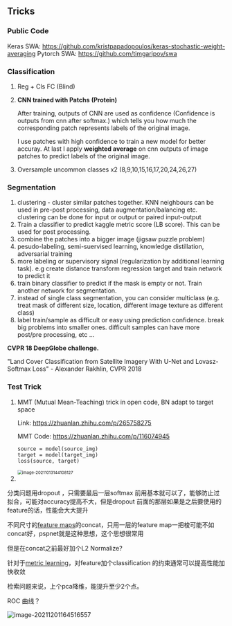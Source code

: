## Tricks

### Public Code

Keras SWA: https://github.com/kristpapadopoulos/keras-stochastic-weight-averaging
Pytorch SWA: https://github.com/timgaripov/swa

### Classification

1. Reg + Cls FC (Blind)

2. **CNN trained with Patchs** **(Protein)**

   After training, outputs of CNN are used as confidence (Confidence is outputs from cnn after softmax.) which tells you  how much the corresponding patch represents labels of the original  image.

   I use patches with high confidence to train a new model for better accuray. At last I apply **weighted average** on cnn outputs of image patches to predict labels of the original image.

3. Oversample uncommon classes x2 (8,9,10,15,16,17,20,24,26,27)


### Segmentation

1. clustering - cluster similar patches together. KNN neighbours can be used in pre-post processing, data augmentation/balancing etc.  clustering can be done for input or output or paired input-output
2. Train a classifier to predict kaggle metric score (LB score). This can be used for post processing.
3. combine the patches into a bigger image (jigsaw puzzle problem)
4. pesudo-labeling, semi-suervised learning, knowledge distillation, adversarial training
5. more labeling or supervisory signal (regularization by additional learning  task). e.g create distance transform regression target and train network to predict it
6. train binary classifier to predict if the mask is empty or not. Train another network for segmentation.
7. instead of single class segmentation, you can consider multiclass (e.g. treat  mask of different size, location, different image texture as different  class)
8. label train/sample as difficult or easy using  prediction confidence. break big problems into smaller ones. difficult  samples can have more post/pre processing, etc …

**CVPR 18 DeepGlobe challenge.**

"Land Cover Classification from Satellite Imagery With U-Net and Lovasz-Softmax Loss" - Alexander Rakhlin, CVPR 2018

### Test Trick

1. MMT (Mutual Mean-Teaching) trick in open code, BN adapt to target space

   Link: https://zhuanlan.zhihu.com/p/265758275

   MMT Code:  https://zhuanlan.zhihu.com/p/116074945

   ```
   source = model(source_img)
   target = model(target_img)
   loss(source, target)
   ```

   <img src="https://chqwer2.github.io/img/Typora/image-20211013144108127.png" alt="image-20211013144108127" style="zoom: 67%;" />

2. 

分类问题用dropout ，只需要最后一层softmax 前用基本就可以了，能够防止过拟合，可能对accuracy提高不大，但是dropout 前面的那层如果是之后要使用的feature的话，性能会大大提升



不同尺寸的[feature maps](https://www.zhihu.com/search?q=feature+maps&search_source=Entity&hybrid_search_source=Entity&hybrid_search_extra={"sourceType"%3A"answer"%2C"sourceId"%3A216788968})的concat，只用一层的feature map一把梭可能不如concat好，pspnet就是这种思想，这个思想很常用

但是在concat之前最好加个L2 Normalize?

针对于[metric learning](https://www.zhihu.com/search?q=metric+learning&search_source=Entity&hybrid_search_source=Entity&hybrid_search_extra={"sourceType"%3A"answer"%2C"sourceId"%3A216788968})，对feature加个classification 的约束通常可以提高性能加快收敛



检索问题来说，上个pca降维，能提升至少2个点。

ROC 曲线？ 

![image-20211201164516557](https://chqwer2.github.io/img/Typora/image-20211201164516557.png)

